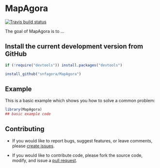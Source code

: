 
# MapAgora

<!-- badges: start -->
[![Travis build status](https://travis-ci.com/snfagora/MapAgora.svg?branch=main)](https://travis-ci.com/snfagora/MapAgora)
<!-- badges: end -->

The goal of MapAgora is to ...

## Install the current development version from GitHub

```r
if (!require("devtools")) install.packages("devtools")

install_github("snfagora/MapAgora")
```

## Example

This is a basic example which shows you how to solve a common problem:

``` r
library(MapAgora)
## basic example code
```

## Contributing 

* If you would like to report bugs, suggest features, or leave comments, please [create issues](https://github.com/snfagora/MapAgora/issues).

* If you would like to contribute code, please fork the source code, modify, and issue a [pull request](https://docs.github.com/en/github/collaborating-with-issues-and-pull-requests/creating-a-pull-request-from-a-fork).


